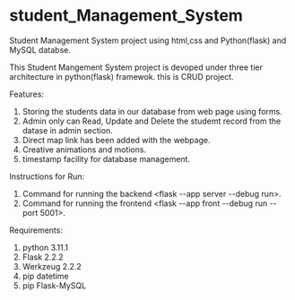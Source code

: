 # student_Management_System
Student Management System project using html,css and Python(flask) and MySQL databse. 

This Student Mangement System project is devoped under three tier architecture in python(flask) framewok.
this is CRUD project.

Features:
1. Storing the students data in our database from web page using forms.
2. Admin only can Read, Update and Delete the studemt record from the datase in admin section.
3. Direct map link has been added with the webpage.
4. Creative animations and motions.
5. timestamp facility for database management.


Instructions for Run:
1. Command for running the backend <flask --app server --debug run>.
2. Command for running the frontend <flask --app front --debug run --port 5001>.
  
Requirements:
  1. python 3.11.1
  2. Flask 2.2.2
  3. Werkzeug 2.2.2
  4. pip datetime
  5. pip Flask-MySQL
